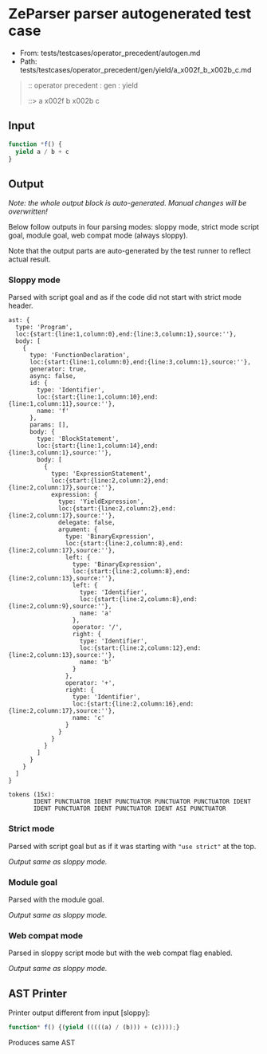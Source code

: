 # ZeParser parser autogenerated test case

- From: tests/testcases/operator_precedent/autogen.md
- Path: tests/testcases/operator_precedent/gen/yield/a_x002f_b_x002b_c.md

> :: operator precedent : gen : yield
>
> ::> a x002f b x002b c

## Input


`````js
function *f() {
  yield a / b + c
}
`````

## Output

_Note: the whole output block is auto-generated. Manual changes will be overwritten!_

Below follow outputs in four parsing modes: sloppy mode, strict mode script goal, module goal, web compat mode (always sloppy).

Note that the output parts are auto-generated by the test runner to reflect actual result.

### Sloppy mode

Parsed with script goal and as if the code did not start with strict mode header.

`````
ast: {
  type: 'Program',
  loc:{start:{line:1,column:0},end:{line:3,column:1},source:''},
  body: [
    {
      type: 'FunctionDeclaration',
      loc:{start:{line:1,column:0},end:{line:3,column:1},source:''},
      generator: true,
      async: false,
      id: {
        type: 'Identifier',
        loc:{start:{line:1,column:10},end:{line:1,column:11},source:''},
        name: 'f'
      },
      params: [],
      body: {
        type: 'BlockStatement',
        loc:{start:{line:1,column:14},end:{line:3,column:1},source:''},
        body: [
          {
            type: 'ExpressionStatement',
            loc:{start:{line:2,column:2},end:{line:2,column:17},source:''},
            expression: {
              type: 'YieldExpression',
              loc:{start:{line:2,column:2},end:{line:2,column:17},source:''},
              delegate: false,
              argument: {
                type: 'BinaryExpression',
                loc:{start:{line:2,column:8},end:{line:2,column:17},source:''},
                left: {
                  type: 'BinaryExpression',
                  loc:{start:{line:2,column:8},end:{line:2,column:13},source:''},
                  left: {
                    type: 'Identifier',
                    loc:{start:{line:2,column:8},end:{line:2,column:9},source:''},
                    name: 'a'
                  },
                  operator: '/',
                  right: {
                    type: 'Identifier',
                    loc:{start:{line:2,column:12},end:{line:2,column:13},source:''},
                    name: 'b'
                  }
                },
                operator: '+',
                right: {
                  type: 'Identifier',
                  loc:{start:{line:2,column:16},end:{line:2,column:17},source:''},
                  name: 'c'
                }
              }
            }
          }
        ]
      }
    }
  ]
}

tokens (15x):
       IDENT PUNCTUATOR IDENT PUNCTUATOR PUNCTUATOR PUNCTUATOR IDENT
       IDENT PUNCTUATOR IDENT PUNCTUATOR IDENT ASI PUNCTUATOR
`````

### Strict mode

Parsed with script goal but as if it was starting with `"use strict"` at the top.

_Output same as sloppy mode._

### Module goal

Parsed with the module goal.

_Output same as sloppy mode._

### Web compat mode

Parsed in sloppy script mode but with the web compat flag enabled.

_Output same as sloppy mode._

## AST Printer

Printer output different from input [sloppy]:

````js
function* f() {(yield (((((a) / (b))) + (c))));}
````

Produces same AST
